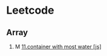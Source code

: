 # Leetcode

## Array

1. M [11.container with most water [js]](https://leetcode.com/problems/container-with-most-water/description/)
